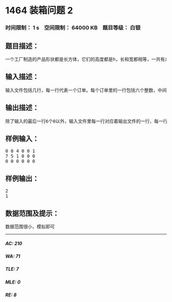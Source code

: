 # 1464 装箱问题 2   
### 时间限制： 1 s&nbsp;&nbsp;&nbsp;&nbsp;空间限制： 64000 KB&nbsp;&nbsp;&nbsp;&nbsp;题目等级： 白银  
## 题目描述：  

<pre>
一个工厂制造的产品形状都是长方体，它们的高度都是h，长和宽都相等，一共有六个型号，他们的长宽分别为1*1, 2*2, 3*3, 4*4, 5*5, 6*6。这些产品通常使用一个 6*6*h 的长方体包裹包装然后邮寄给客户。因为邮费很贵，所以工厂要想方设法的减小每个订单运送时的包裹数量。他们很需要有一个好的程序帮他们解决这个问题从而节省费用。现在这个程序由你来设计。 
</pre>
  
  
## 输入描述：  

<pre>
输入文件包括几行，每一行代表一个订单。每个订单里的一行包括六个整数，中间用空格隔开，分别为1*1至6*6这六种产品的数量。输入文件将以6个0组成的一行结尾。
</pre>
  
  
## 输出描述：  

<pre>
除了输入的最后一行6个0以外，输入文件里每一行对应着输出文件的一行，每一行输出一个整数代表对应的订单所需的最小包裹数。
</pre>
  
  
## 样例输入：  

<pre>
0 0 4 0 0 1  
7 5 1 0 0 0  
0 0 0 0 0 0
</pre>
  
  
## 样例输出：  

<pre>
2  
1
</pre>
  
  
## 数据范围及提示：  

<pre>
数据范围很小，模拟即可
</pre>
  
  
***  

##### AC: 210  
##### WA: 71  
##### TLE: 7  
##### MLE: 0  
##### RE: 8  
